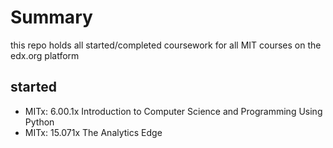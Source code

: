 # Summary

this repo holds all started/completed coursework for all MIT courses on the edx.org platform

## started

* MITx: 6.00.1x Introduction to Computer Science and Programming Using Python
* MITx: 15.071x The Analytics Edge
